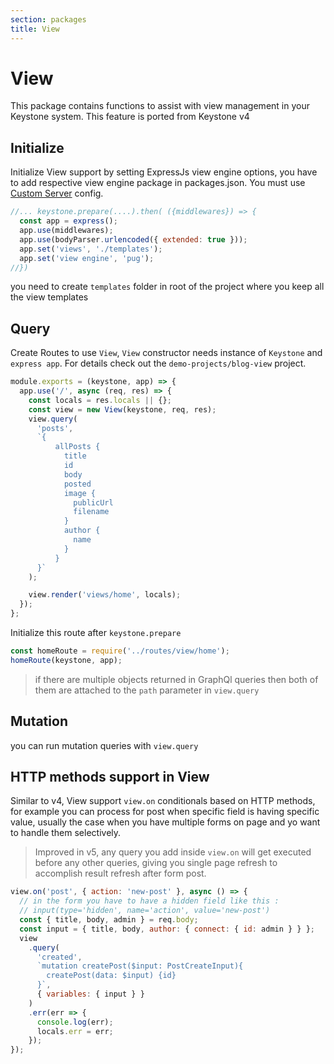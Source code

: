 ```yaml
---
section: packages
title: View
---
```


# View

This package contains functions to assist with view management in your Keystone system. This feature is ported from Keystone v4

## Initialize

Initialize View support by setting ExpressJs view engine options, you have to add respective view engine package in packages.json. You must use [Custom Server](https://v5.keystonejs.com/discussions/custom-server) config.

```js
//... keystone.prepare(....).then( ({middlewares}) => {
  const app = express();
  app.use(middlewares);
  app.use(bodyParser.urlencoded({ extended: true }));
  app.set('views', './templates');
  app.set('view engine', 'pug');
//})
```

you need to create `templates` folder in root of the project where you keep all the view templates

## Query

Create Routes to use `View`, `View` constructor needs instance of `Keystone` and `express app`.
For details check out the `demo-projects/blog-view` project.

```js
module.exports = (keystone, app) => {
  app.use('/', async (req, res) => {
    const locals = res.locals || {};
    const view = new View(keystone, req, res);
    view.query(
      'posts',
      `{ 
          allPosts {
            title
            id
            body
            posted
            image {
              publicUrl
              filename
            }
            author {
              name
            }
          }
      }`
    );

    view.render('views/home', locals);
  });
};
```

Initialize this route after `keystone.prepare`

```js
const homeRoute = require('../routes/view/home');
homeRoute(keystone, app);
```

> if there are multiple objects returned in GraphQl queries then both of them are attached to the `path` parameter in `view.query`

## Mutation

you can run mutation queries with `view.query`

## HTTP methods support in View

Similar to v4, View support `view.on` conditionals based on HTTP methods, for example you can process for post when specific field is having specific value, usually the case when you have multiple forms on page and yo want to handle them selectively.

> Improved in v5, any query you add inside `view.on` will get executed before any other queries, giving you single page refresh to accomplish result refresh after form post.

```js
view.on('post', { action: 'new-post' }, async () => {
  // in the form you have to have a hidden field like this :
  // input(type='hidden', name='action', value='new-post')
  const { title, body, admin } = req.body;
  const input = { title, body, author: { connect: { id: admin } } };
  view
    .query(
      'created',
      `mutation createPost($input: PostCreateInput){
        createPost(data: $input) {id}
      }`,
      { variables: { input } }
    )
    .err(err => {
      console.log(err);
      locals.err = err;
    });
});
```
